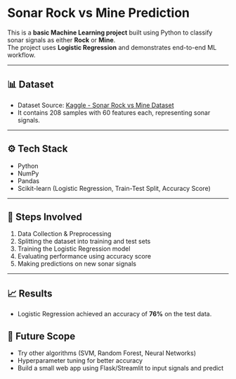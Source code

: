 # Sonar Rock vs Mine Prediction

This is a **basic Machine Learning project** built using Python to classify sonar signals as either **Rock** or **Mine**.  
The project uses **Logistic Regression** and demonstrates end-to-end ML workflow.

---

## 📊 Dataset
- Dataset Source: [Kaggle - Sonar Rock vs Mine Dataset](https://www.kaggle.com/datasets/taseermehboob9/submarine-sonar-rock-or-mine-dataset)
- It contains 208 samples with 60 features each, representing sonar signals.

---

## ⚙️ Tech Stack
- Python
- NumPy
- Pandas
- Scikit-learn (Logistic Regression, Train-Test Split, Accuracy Score)

---

## 🚀 Steps Involved
1. Data Collection & Preprocessing  
2. Splitting the dataset into training and test sets  
3. Training the Logistic Regression model  
4. Evaluating performance using accuracy score  
5. Making predictions on new sonar signals  

---

## 📈 Results
- Logistic Regression achieved an accuracy of **76%** on the test data.  

## 🤝 Future Scope
- Try other algorithms (SVM, Random Forest, Neural Networks)  
- Hyperparameter tuning for better accuracy  
- Build a small web app using Flask/Streamlit to input signals and predict  

